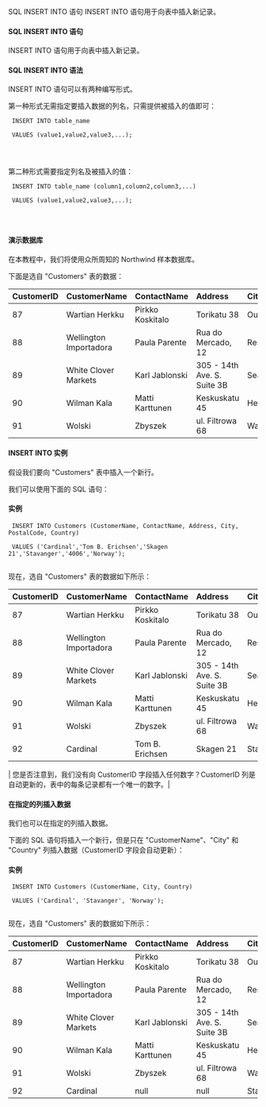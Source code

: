 SQL INSERT INTO 语句 
INSERT INTO 语句用于向表中插入新记录。

 

#### SQL INSERT INTO 语句

 INSERT INTO 语句用于向表中插入新记录。

 
#### SQL INSERT INTO 语法

 INSERT INTO 语句可以有两种编写形式。

 第一种形式无需指定要插入数据的列名，只需提供被插入的值即可：

 
```
 INSERT INTO table_name

 VALUES (value1,value2,value3,...);




```
 第二种形式需要指定列名及被插入的值：

 
```
 INSERT INTO table_name (column1,column2,column3,...)

 VALUES (value1,value2,value3,...);




```
 



#### 演示数据库

 在本教程中，我们将使用众所周知的 Northwind 样本数据库。

 下面是选自 "Customers" 表的数据：

 

|CustomerID|CustomerName|ContactName|Address|City|PostalCode|Country|
|:--|:--|:--|:--|:--|:--|:--|
|87|Wartian Herkku|Pirkko Koskitalo|Torikatu 38|Oulu|90110|Finland|
|88|Wellington Importadora|Paula Parente|Rua do Mercado, 12|Resende|08737-363|Brazil|
|89|White Clover Markets|Karl Jablonski|305 - 14th Ave. S. Suite 3B|Seattle|98128|USA|
|90|Wilman Kala|Matti Karttunen|Keskuskatu 45|Helsinki|21240|Finland|
|91|Wolski|Zbyszek|ul. Filtrowa 68|Walla|01-012|Poland|





#### INSERT INTO 实例

 假设我们要向 "Customers" 表中插入一个新行。

 我们可以使用下面的 SQL 语句：

  
#### 实例

 
```
 INSERT INTO Customers (CustomerName, ContactName, Address, City, PostalCode, Country)

 VALUES ('Cardinal','Tom B. Erichsen','Skagen 21','Stavanger','4006','Norway'); 


```
 

 现在，选自 "Customers" 表的数据如下所示：

 

|CustomerID|CustomerName|ContactName|Address|City|PostalCode|Country|
|:--|:--|:--|:--|:--|:--|:--|
|87|Wartian Herkku|Pirkko Koskitalo|Torikatu 38|Oulu|90110|Finland|
|88|Wellington Importadora|Paula Parente|Rua do Mercado, 12|Resende|08737-363|Brazil|
|89|White Clover Markets|Karl Jablonski|305 - 14th Ave. S. Suite 3B|Seattle|98128|USA|
|90|Wilman Kala|Matti Karttunen|Keskuskatu 45|Helsinki|21240|Finland|
|91|Wolski|Zbyszek|ul. Filtrowa 68|Walla|01-012|Poland|
|92|Cardinal|Tom B. Erichsen|Skagen 21|Stavanger|4006|Norway|





|  您是否注意到，我们没有向 CustomerID 字段插入任何数字？CustomerID 列是自动更新的，表中的每条记录都有一个唯一的数字。|





#### 在指定的列插入数据

 我们也可以在指定的列插入数据。

 下面的 SQL 语句将插入一个新行，但是只在 "CustomerName"、"City" 和 "Country" 列插入数据（CustomerID 字段会自动更新）：

  
#### 实例

 
```
 INSERT INTO Customers (CustomerName, City, Country)

 VALUES ('Cardinal', 'Stavanger', 'Norway'); 


```
 

 现在，选自 "Customers" 表的数据如下所示：

 

|CustomerID|CustomerName|ContactName|Address|City|PostalCode|Country|
|:--|:--|:--|:--|:--|:--|:--|
|87|Wartian Herkku|Pirkko Koskitalo|Torikatu 38|Oulu|90110|Finland|
|88|Wellington Importadora|Paula Parente|Rua do Mercado, 12|Resende|08737-363|Brazil|
|89|White Clover Markets|Karl Jablonski|305 - 14th Ave. S. Suite 3B|Seattle|98128|USA|
|90|Wilman Kala|Matti Karttunen|Keskuskatu 45|Helsinki|21240|Finland|
|91|Wolski|Zbyszek|ul. Filtrowa 68|Walla|01-012|Poland|
|92|Cardinal|null|null |Stavanger|null|Norway|








